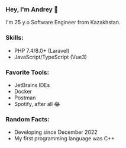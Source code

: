 <h3>Hey, I'm Andrey 👋</h3>
I'm 25 y.o Software Engineer from Kazakhstan.<br>

<h3>Skills:</h3>
<ul>
  <li>PHP 7.4/8.0+ (Laravel)</li>
  <li>JavaScript/TypeScript (Vue3)</li>
</ul>

<h3>Favorite Tools:</h3>
<ul>
  <li>JetBrains IDEs</li>
  <li>Docker</li>
  <li>Postman</li>
  <li>Spotify, after all 😂</li>
</ul>

<h3>Random Facts:</h3>
<ul>
  <li>Developing since December 2022</li>
  <li>My first programming language was C++</li>
</ul>
